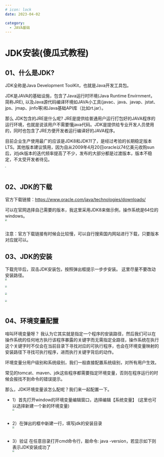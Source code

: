 ```yaml
---
# icon: lock
date: 2023-04-02

category:
  - JAVA基础
---
```


# JDK安装(傻瓜式教程)
## 01、什么是JDK?
JDK全称是Java Development ToolKit，也就是Java开发工具包。  

JDK是JAVA的基础设施，包含了Java运行时环境(Java Runtime Envirnment，简称JRE), 以及Java源代码编译环境如JAVA小工具(javac、java、javap、jstat、jps、jmap、jinfo等)和Java基础API库（比如rt.jar）。<br/>

那么 JDK包含的JRE是什么呢? JRE是提供给普通用户运行打包好的JAVA程序的运行环境，也就是说该用户不需要懂java代码。JDK是提供给专业开发人员使用的，同时也包含了JRE方便开发者运行编译好的JAVA程序。

目前企业生产使用最广的应该是JDK8和JDK11了，是经过考验的长期稳定版本LTS。其他版本建议慎用，因为自从2009年4月20日oracle以74亿美元收购sun后，对jdk版本的迭代频率提高了不少，发布的大部分都是过渡版本，版本不稳定，不太受开发者待见。

<img src="http://cdn.gydblog.com/images/sucai/sc-3.jpeg"  style="zoom: 20%;margin:0 auto;display:block"/><br/>

## 02、JDK的下载
官方下载链接：https://www.oracle.com/java/technologies/downloads/<br/>

可以在官网选择自己需要的版本，我这里采用JDK8来做示例，操作系统是64位的windows。
<img src="http://cdn.gydblog.com/images/java/java-jdk-1.png"  style="zoom: 40%;margin:0 auto;display:block"/><br/>

注意：官方下载链接有时候会比较慢，可以自行搜索国内网站进行下载，只要版本对应就可以。

## 03、JDK的安装
下载完毕后，双击JDK安装包，按照弹出框提示一步步安装。 这里尽量不要改动安装路径。
<img src="http://cdn.gydblog.com/images/java/java-jdk-5.png"  style="zoom: 40%;margin:0 auto;display:block"/><br/>
<img src="http://cdn.gydblog.com/images/java/java-jdk-6.png"  style="zoom: 40%;margin:0 auto;display:block"/><br/>
<img src="http://cdn.gydblog.com/images/java/java-jdk-7.png"  style="zoom: 40%;margin:0 auto;display:block"/><br/>
<img src="http://cdn.gydblog.com/images/java/java-jdk-8.png"  style="zoom: 40%;margin:0 auto;display:block"/><br/>

## 04、环境变量配置
啥叫环境变量呀？ 我认为它其实就是指定一个程序的安装路径，然后我们可以在操作系统的任何地方执行该程序暴露的关键字而无需指定全路径，操作系统在执行这个关键字时不仅会在当前目录下寻找对应的可执行程序，也会在环境变量映射的安装路径下寻找可执行程序，进而执行关键字背后的动作。  

环境变量分用户级别和系统级别，我们一般直接配置系统级别，对所有用户生效。

常见的tomcat、maven、jdk这些程序都需要指定环境变量，否则在程序运行的时候会报找不到命令的错误提示。

那么，JDK环境变量该怎么配呢？我们来一起配置一下。<br/>

- 1）首先打开window的环境变量编辑窗口，选择编辑【系统变量】 (这里也可以选择新建一个新的环境变量)
<img src="http://cdn.gydblog.com/images/java/java-jdk-2.png"  style="zoom: 40%;margin:0 auto;display:block"/><br/>

- 2）在弹出的框中新建一行，填写jdk的安装目录
<img src="http://cdn.gydblog.com/images/java/java-jdk-3.png"  style="zoom: 40%;margin:0 auto;display:block"/><br/>

- 3）验证
在任意目录打开cmd命令行，敲命令: java -version，若显示如下则表示JDK安装成功了
<img src="http://cdn.gydblog.com/images/java/java-jdk-4.png"  style="zoom: 40%;margin:0 auto;display:block"/><br/>
